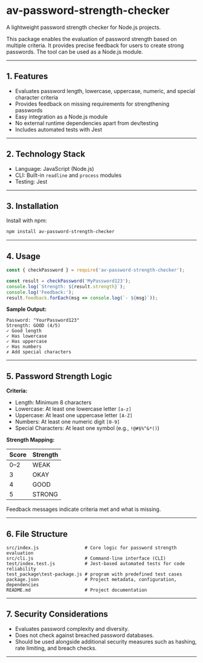 # av-password-strength-checker

A lightweight password strength checker for Node.js projects.

This package enables the evaluation of password strength based on multiple criteria. It provides precise feedback for users to create strong passwords. The tool can be used as a Node.js module.

---

## 1. Features

- Evaluates password length, lowercase, uppercase, numeric, and special character criteria  
- Provides feedback on missing requirements for strengthening passwords  
- Easy integration as a Node.js module  
- No external runtime dependencies apart from dev/testing  
- Includes automated tests with Jest  

---

## 2. Technology Stack

- Language: JavaScript (Node.js)  
- CLI: Built-in `readline` and `process` modules  
- Testing: Jest  

---

## 3. Installation

Install with npm:

```bash
npm install av-password-strength-checker
```

---

## 4. Usage
```javascript
const { checkPassword } = require('av-password-strength-checker');

const result = checkPassword('MyPassword123');
console.log(`Strength: ${result.strength}`);
console.log('Feedback:');
result.feedback.forEach(msg => console.log(`- ${msg}`));
```

**Sample Output:**

```
Password: "YourPassword123"
Strength: GOOD (4/5)
✓ Good length
✓ Has lowercase
✓ Has uppercase
✓ Has numbers
✗ Add special characters
```

---

## 5. Password Strength Logic

**Criteria:**
- Length: Minimum 8 characters  
- Lowercase: At least one lowercase letter `[a-z]`  
- Uppercase: At least one uppercase letter `[A-Z]`  
- Numbers: At least one numeric digit `[0-9]`  
- Special Characters: At least one symbol (e.g., `!@#$%^&*()`)  

**Strength Mapping:**

| Score | Strength |
|-------|-----------|
| 0–2   | WEAK      |
| 3     | OKAY      |
| 4     | GOOD      |
| 5     | STRONG    |

Feedback messages indicate criteria met and what is missing.

---

## 6. File Structure

```
src/index.js                 # Core logic for password strength evaluation
src/cli.js                   # Command-line interface (CLI)
test/index.test.js           # Jest-based automated tests for code reliability
test_package\test-package.js # program with predefined test cases
package.json                 # Project metadata, configuration, dependencies
README.md                    # Project documentation
```

---

## 7. Security Considerations

- Evaluates password complexity and diversity.  
- Does not check against breached password databases.  
- Should be used alongside additional security measures such as hashing, rate limiting, and breach checks.  

---
